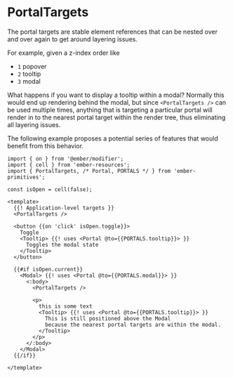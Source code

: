 # PortalTargets

The portal targets are stable element references that can be nested over and over again to get around layering issues. 

For example, given a z-index order like 
 - `1` popover
 - `2` tooltip
 - `3` modal

 What happens if you want to display a tooltip within a modal?
 Normally this would end up rendering behind the modal, but since `<PortalTargets />` can be used multiple times, anything that is targeting a particular portal will render in to the nearest portal target within the render tree, thus eliminating all layering issues.


The following example proposes a potential series of features that would benefit from this behavior.

```gjs 
import { on } from '@ember/modifier';
import { cell } from 'ember-resources';
import { PortalTargets, /* Portal, PORTALS */ } from 'ember-primitives';

const isOpen = cell(false);

<template>
  {{! Application-level targets }}
  <PortalTargets />

  <button {{on 'click' isOpen.toggle}}>
    Toggle
    <Tooltip> {{! uses <Portal @to={{PORTALS.tooltip}}> }}
      Toggles the modal state
    </Tooltip>
  </button>

  {{#if isOpen.current}}
    <Modal> {{! uses <Portal @to={{PORTALS.modal}}> }}
      <:body>
        <PortalTargets />

        <p>
          this is some text
          <Tooltip> {{! uses <Portal @to={{PORTALS.tooltip}}> }}
            This is still positioned above the Modal
            because the nearest portal targets are within the modal.
          </Tooltip>
        </p>
      </:body>
    </Modal>
  {{/if}}

</template>
 ```
